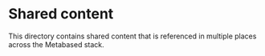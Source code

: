 # Shared content

This directory contains shared content that is referenced in multiple places across the Metabased stack. 
